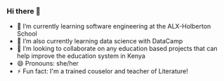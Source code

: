 ### Hi there 👋

- 🔭 I’m currently learning software engineering at the ALX-Holberton School
- 🌱 I’m also currently learning data science with DataCamp
- 👯 I’m looking to collaborate on any education based projects that can help improve the education system in Kenya
- 😄 Pronouns: she/her
- ⚡ Fun fact: I'm a trained couselor and teacher of Literature!
